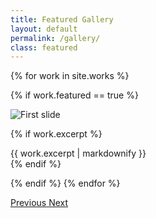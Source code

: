 ```yaml
---
title: Featured Gallery
layout: default
permalink: /gallery/
class: featured
---
```


<!-- This page features a full bleed gallery, navigation to the next image and text overlay with pull quotes.

Using Bootstrap 4 Carousel functionality (https://getbootstrap.com/docs/4.1/components/carousel/) -->

<div class="container-fluid">
<div id="carouselExampleControls" class="carousel slide">
  <div class="carousel-inner">

  {% for work in site.works %}

  {% if work.featured == true %}  

  <div class="carousel-item {% if forloop.first == true %}active{% endif %}">
  <img class="d-block w-100" src="{{ work.image | prepend: '/assets/images/' }}" alt="First slide">

  {% if work.excerpt %}
  <div class="carousel-caption d-none d-md-block">
    {{ work.excerpt | markdownify }}
  </div>
  {% endif %}

  </div>

  {% endif %}
  {% endfor %}
  </div>
  <a class="carousel-control-prev" href="#carouselExampleControls" role="button" data-slide="prev">
  <span class="carousel-control-prev-icon" aria-hidden="true"></span>
  <span class="sr-only">Previous</span>
  </a>
  <a class="carousel-control-next" href="#carouselExampleControls" role="button" data-slide="next">
  <span class="carousel-control-next-icon" aria-hidden="true"></span>
  <span class="sr-only">Next</span>
  </a>
</div>
</div>
